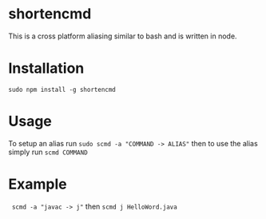 shortencmd
==========
This is a cross platform aliasing similar to bash and is written in node.

 Installation 
==========
`` sudo npm install -g shortencmd ``

Usage
==========
To setup an alias run ``sudo scmd -a "COMMAND -> ALIAS"``
then to use the alias simply run ``scmd COMMAND``

Example
==========
`` scmd -a "javac -> j"`` then  ``scmd j HelloWord.java``

